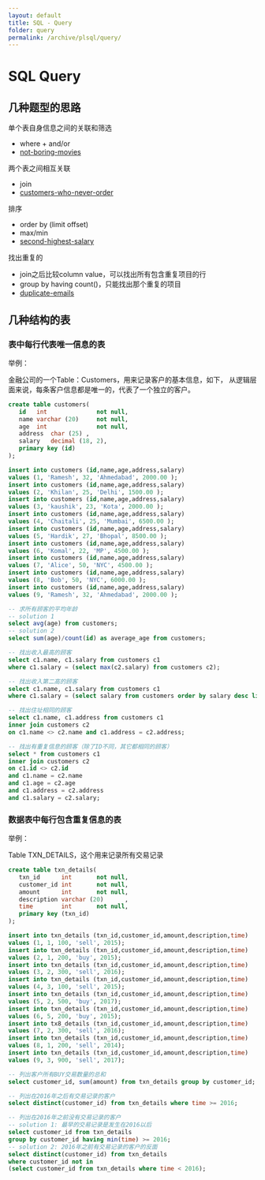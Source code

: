 ```yaml
---
layout: default
title: SQL - Query
folder: query
permalink: /archive/plsql/query/
---
```


# SQL Query

## 几种题型的思路

单个表自身信息之间的关联和筛选
- where + and/or
- [not-boring-movies](https://leetcode.com/problems/not-boring-movies/description/)

两个表之间相互关联
- join
- [customers-who-never-order](https://leetcode.com/problems/customers-who-never-order/description/)

排序
- order by (limit offset)
- max/min
- [second-highest-salary](https://leetcode.com/problems/second-highest-salary/description/)

找出重复的
- join之后比较column value，可以找出所有包含重复项目的行
- group by having count()，只能找出那个重复的项目
- [duplicate-emails](https://leetcode.com/problems/duplicate-emails/description/)

## 几种结构的表

### 表中每行代表唯一信息的表

举例：

金融公司的一个Table：Customers，用来记录客户的基本信息，如下，
从逻辑层面来说，每条客户信息都是唯一的，代表了一个独立的客户。

~~~ sql
create table customers(
   id   int              not null,
   name varchar (20)     not null,
   age  int              not null,
   address  char (25) ,
   salary   decimal (18, 2),       
   primary key (id)
);

insert into customers (id,name,age,address,salary)
values (1, 'Ramesh', 32, 'Ahmedabad', 2000.00 );
insert into customers (id,name,age,address,salary)
values (2, 'Khilan', 25, 'Delhi', 1500.00 );
insert into customers (id,name,age,address,salary)
values (3, 'kaushik', 23, 'Kota', 2000.00 );
insert into customers (id,name,age,address,salary)
values (4, 'Chaitali', 25, 'Mumbai', 6500.00 );
insert into customers (id,name,age,address,salary)
values (5, 'Hardik', 27, 'Bhopal', 8500.00 );
insert into customers (id,name,age,address,salary)
values (6, 'Komal', 22, 'MP', 4500.00 );
insert into customers (id,name,age,address,salary)
values (7, 'Alice', 50, 'NYC', 4500.00 );
insert into customers (id,name,age,address,salary)
values (8, 'Bob', 50, 'NYC', 6000.00 );
insert into customers (id,name,age,address,salary)
values (9, 'Ramesh', 32, 'Ahmedabad', 2000.00 );

-- 求所有顾客的平均年龄
-- solution 1
select avg(age) from customers;
-- solution 2
select sum(age)/count(id) as average_age from customers;

-- 找出收入最高的顾客
select c1.name, c1.salary from customers c1
where c1.salary = (select max(c2.salary) from customers c2);

-- 找出收入第二高的顾客
select c1.name, c1.salary from customers c1
where c1.salary = (select salary from customers order by salary desc limit 1 offset 1);

-- 找出住址相同的顾客
select c1.name, c1.address from customers c1
inner join customers c2
on c1.name <> c2.name and c1.address = c2.address;

-- 找出有重复信息的顾客（除了ID不同，其它都相同的顾客）
select * from customers c1
inner join customers c2
on c1.id <> c2.id
and c1.name = c2.name
and c1.age = c2.age
and c1.address = c2.address
and c1.salary = c2.salary;
~~~

### 数据表中每行包含重复信息的表

举例：

Table TXN_DETAILS，这个用来记录所有交易记录


~~~ sql
create table txn_details(
   txn_id      int       not null,
   customer_id int       not null,
   amount      int       not null,
   description varchar (20)      ,
   time        int       not null,
   primary key (txn_id)
);

insert into txn_details (txn_id,customer_id,amount,description,time)
values (1, 1, 100, 'sell', 2015);
insert into txn_details (txn_id,customer_id,amount,description,time)
values (2, 1, 200, 'buy', 2015);
insert into txn_details (txn_id,customer_id,amount,description,time)
values (3, 2, 300, 'sell', 2016);
insert into txn_details (txn_id,customer_id,amount,description,time)
values (4, 3, 100, 'sell', 2015);
insert into txn_details (txn_id,customer_id,amount,description,time)
values (5, 2, 500, 'buy', 2017);
insert into txn_details (txn_id,customer_id,amount,description,time)
values (6, 5, 200, 'buy', 2015);
insert into tx8_details (txn_id,customer_id,amount,description,time)
values (7, 2, 300, 'sell', 2016);
insert into txn_details (txn_id,customer_id,amount,description,time)
values (8, 1, 200, 'sell', 2014);
insert into txn_details (txn_id,customer_id,amount,description,time)
values (9, 3, 900, 'sell', 2017);

-- 列出客户所有BUY交易数量的总和
select customer_id, sum(amount) from txn_details group by customer_id;

-- 列出在2016年之后有交易记录的客户
select distinct(customer_id) from txn_details where time >= 2016;

-- 列出在2016年之前没有交易记录的客户
-- solution 1: 最早的交易记录是发生在2016以后
select customer_id from txn_details
group by customer_id having min(time) >= 2016;
-- solution 2: 2016年之前有交易记录的客户的反面
select distinct(customer_id) from txn_details
where customer_id not in
(select customer_id from txn_details where time < 2016);
~~~
